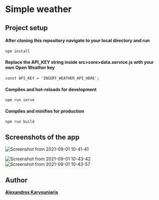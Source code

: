 # Simple weather

## Project setup

#### After cloning this repository navigate to your local directory and run 
```
npm install
```

#### Replace the API_KEY string inside src>core>data.service.js with your own Open Weather key 
```
const API_KEY = 'INSERT_WEATHER_API_HERE';
```

#### Compiles and hot-reloads for development
```
npm run serve
```

#### Compiles and minifies for production
```
npm run build
```
## Screenshots of the app
![Screenshot from 2021-09-01 10-41-41](https://user-images.githubusercontent.com/50237869/131635621-baff5a30-698d-4583-957e-1bfe4be29a5c.png)

![Screenshot from 2021-09-01 10-43-42](https://user-images.githubusercontent.com/50237869/131635747-f78480b9-16d6-4106-941f-2aa8ffc370dc.png)
![Screenshot from 2021-09-01 10-43-57](https://user-images.githubusercontent.com/50237869/131635758-30c8740e-04d9-4057-a6c1-c687ee4c461c.png)


## Author
[**Alexandros Karvouniaris**](https://www.linkedin.com/in/alexandros-karvouniaris/)

